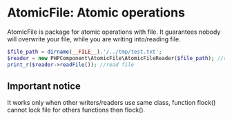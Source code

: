 # AtomicFile: Atomic operations #

AtomicFile is package for atomic operations with file. It guarantees nobody will overwrite your file, while you are writing into/reading file. 

```php
$file_path = dirname(__FILE__).'/../tmp/test.txt';
$reader = new PHPComponent\AtomicFile\AtomicFileReader($file_path); //create instance of Reader
print_r($reader->readFile()); //read file
```

## Important notice ##
It works only when other writers/readers use same class, function flock() cannot lock file for others functions then flock().
